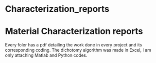 # Characterization_reports
# Material Characterization reports

Every foler has a pdf detailing the work done in every project and its corresponding coding. The dichotomy algorithm was made in Excel, I am only attaching Matlab and Python codes. 
